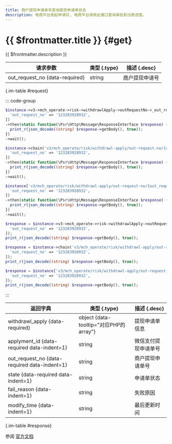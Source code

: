 ```yaml
---
title: 商户提现申请单号查询提现申请单状态
description: 电商平台发起申请后, 电商平台调用此接口查询审批和出款进度。
---
```


# {{ $frontmatter.title }} {#get}

{{ $frontmatter.description }}

| 请求参数 | 类型 {.type} | 描述 {.desc}
| --- | --- | ---
| out_request_no {data-required} | string | 商户提现申请号

{.im-table #request}

::: code-group

```php [异步纯链式]
$instance->v3->mch_operate->risk->withdrawlApply->outRequestNo->_out_request_no_->getAsync([
  'out_request_no' => '123283928932',
])
->then(static function(\Psr\Http\Message\ResponseInterface $response) {
  print_r(json_decode((string) $response->getBody(), true));
})
->wait();
```

```php [异步声明式]
$instance->chain('v3/mch_operate/risk/withdrawl-apply/out-request-no/{out_request_no}')->getAsync([
  'out_request_no' => '123283928932',
])
->then(static function(\Psr\Http\Message\ResponseInterface $response) {
  print_r(json_decode((string) $response->getBody(), true));
})
->wait();
```

```php [异步属性式]
$instance['v3/mch_operate/risk/withdrawl-apply/out-request-no/{out_request_no}']->getAsync([
  'out_request_no' => '123283928932',
])
->then(static function(\Psr\Http\Message\ResponseInterface $response) {
  print_r(json_decode((string) $response->getBody(), true));
})
->wait();
```

```php [同步纯链式]
$response = $instance->v3->mch_operate->risk->withdrawlApply->outRequestNo->_out_request_no_->get([
  'out_request_no' => '123283928932',
]);
print_r(json_decode((string) $response->getBody(), true));
```

```php [同步声明式]
$response = $instance->chain('v3/mch_operate/risk/withdrawl-apply/out-request-no/{out_request_no}')->get([
  'out_request_no' => '123283928932',
]);
print_r(json_decode((string) $response->getBody(), true));
```

```php [同步属性式]
$response = $instance['v3/mch_operate/risk/withdrawl-apply/out-request-no/{out_request_no}']->get([
  'out_request_no' => '123283928932',
]);
print_r(json_decode((string) $response->getBody(), true));
```

:::

| 返回字典 | 类型 {.type} | 描述 {.desc}
| --- | --- | ---
| withdrawl_apply {data-required} | object {data-tooltip="对应PHP的array"} | 提现申请单信息
| applyment_id {data-required data-indent=1} | string | 微信支付提现申请单号
| out_request_no {data-required data-indent=1} | string | 商户提现申请单号
| state {data-required data-indent=1} | string | 申请单状态
| fail_reason {data-indent=1} | string | 失败原因
| modify_time {data-indent=1} | string | 最后更新时间

{.im-table #response}

参阅 [官方文档](https://pay.weixin.qq.com/wiki/doc/apiv3_partner/apis/chapter7_8_7.shtml)
